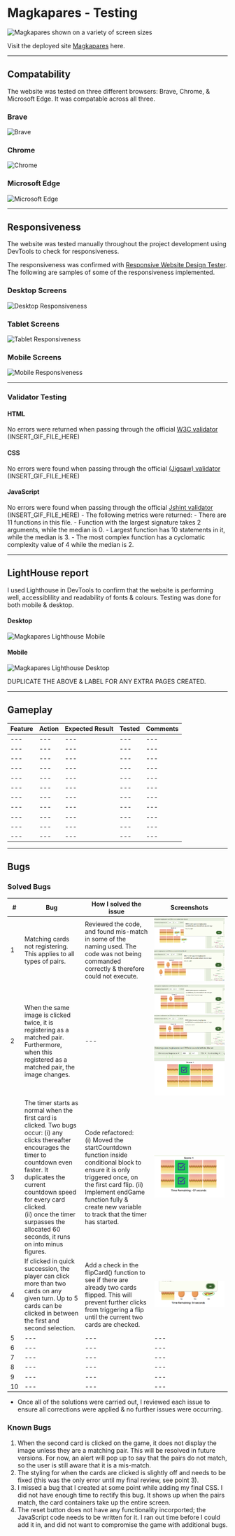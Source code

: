 # Magkapares - Testing

![Magkapares shown on a variety of screen sizes](INSERT_FILE_HERE)

Visit the deployed site [Magkapares](INSERT_LINK_HERE) here.


---

## Compatability

The website was tested on three different browsers: Brave, Chrome, & Microsoft Edge. It was compatable across all three.

  ### Brave
  ![Brave](INSERT_GIF_FILE_HERE)


  ### Chrome
  ![Chrome](INSERT_GIF_FILE_HERE)

  ### Microsoft Edge
  ![Microsoft Edge](INSERT_GIF_FILE_HERE)



---


## Responsiveness

The website was tested manually throughout the project development using DevTools to check for responsiveness.

The responsiveness was confirmed with [Responsive Website Design Tester](https://responsivedesignchecker.com/). The following are samples of some of the responsiveness implemented.


  ### Desktop Screens
  ![Desktop Responsiveness](INSERT_GIF_FILE_HERE)


  ### Tablet Screens
  ![Tablet Responsiveness](INSERT_GIF_FILE_HERE)


  ### Mobile Screens
  ![Mobile Responsiveness](INSERT_GIF_FILE_HERE)


---


### Validator Testing

#### HTML
  No errors were returned when passing through the official [W3C validator](https://validator.w3.org/nu/?doc=https%3A%2F%2Fcode-institute-org.github.io%2Flove-maths%2F)
  (INSERT_GIF_FILE_HERE)

#### CSS
  No errors were found when passing through the official [(Jigsaw) validator](https://jigsaw.w3.org/css-validator/validator?uri=https%3A%2F%2Fvalidator.w3.org%2Fnu%2F%3Fdoc%3Dhttps%253A%252F%252Fcode-institute-org.github.io%252Flove-maths%252F&profile=css3svg&usermedium=all&warning=1&vextwarning=&lang=en)
  (INSERT_GIF_FILE_HERE)

#### JavaScript
  No errors were found when passing through the official [Jshint validator](https://jshint.com/)
  (INSERT_GIF_FILE_HERE)
    - The following metrics were returned:
    - There are 11 functions in this file.
    - Function with the largest signature takes 2 arguments, while the median is 0.
    - Largest function has 10 statements in it, while the median is 3.
    - The most complex function has a cyclomatic complexity value of 4 while the median is 2.


---


## LightHouse report


I used Lighthouse in DevTools to confirm that the website is performing well, accessiblility and readability of fonts & colours. Testing was done for both mobile & desktop.

  #### Desktop
  ![Magkapares Lighthouse Mobile](INSERT_FILE_HERE)
  #### Mobile
  ![Magkapares Lighthouse Desktop](INSERT_FILE_HERE)

DUPLICATE THE ABOVE & LABEL FOR ANY EXTRA PAGES CREATED.


---


## Gameplay

| Feature | Action | Expected Result | Tested | Comments |
| --- | --- | --- | --- | --- |
| --- | --- | --- | --- | --- |
| --- | --- | --- | --- | --- |
| --- | --- | --- | --- | --- |
| --- | --- | --- | --- | --- |
| --- | --- | --- | --- | --- |
| --- | --- | --- | --- | --- |
| --- | --- | --- | --- | --- |
| --- | --- | --- | --- | --- |
| --- | --- | --- | --- | --- |
| --- | --- | --- | --- | --- |
| --- | --- | --- | --- | --- |


---

## Bugs

  ### Solved Bugs

  | # | Bug | How I solved the issue | Screenshots |
  | --- | --- | --- | --- |
  | 1 | Matching cards not registering. This applies to all types of pairs.  | Reviewed the code, and found mis-match in some of the naming used. The code was not being commanded correctly & therefore could not execute. | ![Not Matching 1](assets/images/bugs/pairs-not-matching-1.PNG)  ![Not Matching 2](assets/images/bugs/pairs-not-matching-2.PNG) |
  | 2 | When the same image is clicked twice, it is registering as a matched pair. Furthermore, when this registered as a matched pair, the image changes. | --- | ![Click Same Image 1](assets/images/bugs/click-same-image-1.PNG) ![Click Same Image 2](assets/images/bugs/click-same-image-2.PNG) ![Click Same Image 3](assets/images/bugs/click-same-image-3.PNG) |
  | 3 | The timer starts as normal when the first card is clicked. Two bugs occur: (i) any clicks thereafter encourages the timer to countdown even faster. It duplicates the current countdown speed for every card clicked. <br> (ii) once the timer surpasses the allocated 60 seconds, it runs on into minus figures. | Code refactored: <br> (i) Moved the startCountdown function inside conditional block to ensure it is only triggered once, on the first card flip.  (ii) Implement endGame function fully & create new variable to track that the timer has started. | ![Timer Glitch](assets/images/bugs/timer-glitch.PNG) |
  | 4 | If clicked in quick succession, the player can click more than two cards on any given turn. Up to 5 cards can be clicked in between the first and second selection. | Add a check in the flipCard() function to see if there are already two cards flipped. This will prevent further clicks from triggering a flip until the current two cards are checked. | ![Multiple Card Selection](assets/images/bugs/too-many-flips.PNG) |
  | 5 | --- | --- | --- |
  | 6 | --- | --- | --- |
  | 7 | --- | --- | --- |
  | 8 | --- | --- | --- |
  | 9 | --- | --- | --- |
  | 10 | --- | --- | --- |



  - Once all of the solutions were carried out, I reviewed each issue to ensure all corrections were applied & no further issues were occurring.

  ### Known Bugs

  1. When the second card is clicked on the game, it does not display the image unless they are a matching pair. This will be resolved in future versions. For now, an alert will pop up to say that the pairs do not match, so the user is still aware that it is a mis-match.
  2. The styling for when the cards are clicked is slightly off and needs to be fixed (this was the only error until my final review, see point 3).
  3. I missed a bug that I created at some point while adding my final CSS. I did not have enough time to rectify this bug. It shows up when the pairs match, the card containers take up the entire screen.
  4. The reset button does not have any functionality incorported; the JavaScript code needs to be written for it. I ran out time before I could add it in, and did not want to compromise the game with additional bugs.

